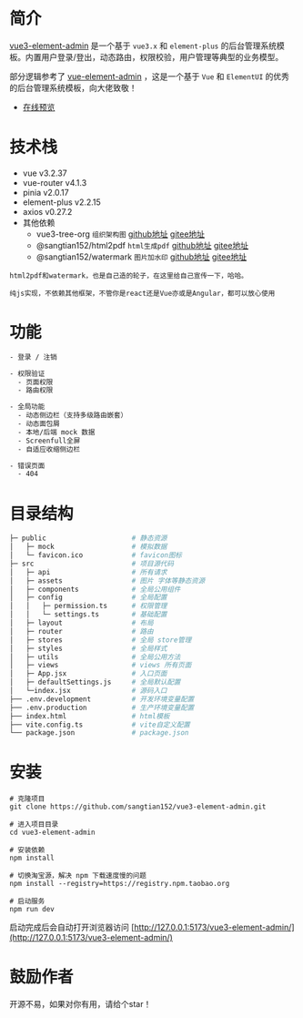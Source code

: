 
# 简介

[vue3-element-admin](https://sangtian152.github.io/vue3-element-admin/) 是一个基于 `vue3.x` 和 `element-plus` 的后台管理系统模板。内置用户登录/登出，动态路由，权限校验，用户管理等典型的业务模型。

部分逻辑参考了 [vue-element-admin](https://github.com/PanJiaChen/vue-element-admin/) ，这是一个基于 `Vue` 和 `ElementUI` 的优秀的后台管理系统模板，向大佬致敬！ 

- [在线预览](https://sangtian152.github.io/vue3-element-admin/)

# 技术栈
  - vue v3.2.37
  - vue-router v4.1.3
  - pinia v2.0.17
  - element-plus v2.2.15
  - axios v0.27.2
  - 其他依赖
    - vue3-tree-org `组织架构图` [github地址](https://github.com/sangtian152/vue3-tree-org) [gitee地址](https://gitee.com/sangtian152/vue3-tree-org)
    - @sangtian152/html2pdf  `html生成pdf`  [github地址](https://github.com/sangtian152/html2pdf) [gitee地址](https://gitee.com/sangtian152/html2pdf)
    - @sangtian152/watermark `图片加水印` [github地址](https://github.com/sangtian152/watermark) [gitee地址](https://gitee.com/sangtian152/watermark)

```tip
html2pdf和watermark，也是自己造的轮子，在这里给自己宣传一下，哈哈。

纯js实现，不依赖其他框架，不管你是react还是Vue亦或是Angular，都可以放心使用
```

# 功能

```bash
- 登录 / 注销

- 权限验证
  - 页面权限
  - 路由权限

- 全局功能
  - 动态侧边栏（支持多级路由嵌套）
  - 动态面包屑
  - 本地/后端 mock 数据
  - Screenfull全屏
  - 自适应收缩侧边栏

- 错误页面
  - 404

```

# 目录结构

```bash
├─ public                     # 静态资源
│   ├─ mock                   # 模拟数据
│   └─ favicon.ico            # favicon图标
├─ src                        # 项目源代码
│   ├─ api                    # 所有请求
│   ├─ assets                 # 图片 字体等静态资源
│   ├─ components             # 全局公用组件
│   ├─ config                 # 全局配置
│   │   ├─ permission.ts      # 权限管理
│   │   └─ settings.ts        # 基础配置
│   ├─ layout                 # 布局
│   ├─ router                 # 路由
│   ├─ stores                 # 全局 store管理
│   ├─ styles                 # 全局样式
│   ├─ utils                  # 全局公用方法
│   ├─ views                  # views 所有页面
│   ├─ App.jsx                # 入口页面
│   ├─ defaultSettings.js     # 全局默认配置
│   └─index.jsx               # 源码入口
├── .env.development          # 开发环境变量配置
├── .env.production           # 生产环境变量配置
├── index.html                # html模板
├── vite.config.ts            # vite自定义配置
└── package.json              # package.json
```

# 安装

```shell
# 克隆项目
git clone https://github.com/sangtian152/vue3-element-admin.git

# 进入项目目录
cd vue3-element-admin

# 安装依赖
npm install

# 切换淘宝源，解决 npm 下载速度慢的问题
npm install --registry=https://registry.npm.taobao.org

# 启动服务
npm run dev
```

启动完成后会自动打开浏览器访问 [http://127.0.0.1:5173/vue3-element-admin/](http://127.0.0.1:5173/vue3-element-admin/)


# 鼓励作者

开源不易，如果对你有用，请给个star！
